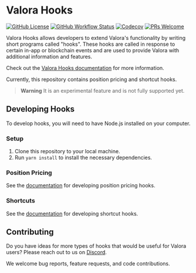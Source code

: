 # Valora Hooks

[![GitHub License](https://img.shields.io/github/license/valora-inc/hooks?color=blue)](https://github.com/valora-inc/hooks/blob/main/LICENSE)
[![GitHub Workflow Status](https://img.shields.io/github/actions/workflow/status/valora-inc/hooks/.github/workflows/workflow.yaml?branch=main)](https://github.com/valora-inc/hooks/actions/workflows/workflow.yaml?query=branch%3Amain)
[![Codecov](https://img.shields.io/codecov/c/github/valora-inc/hooks)](https://codecov.io/gh/valora-inc/hooks)
[![PRs Welcome](https://img.shields.io/badge/PRs-welcome-brightgreen.svg)](https://github.com/valora-inc/hooks#contributing)

Valora Hooks allows developers to extend Valora's functionality by writing short programs called "hooks". These hooks are called in response to certain in-app or blockchain events and are used to provide Valora with additional information and features.

Check out the [Valora Hooks documentation](https://docs.staging.valora.xyz/hooks/overview) for more information.

Currently, this repository contains position pricing and shortcut hooks.

> **Warning**
> It is an experimental feature and is not fully supported yet.

## Developing Hooks

To develop hooks, you will need to have Node.js installed on your computer.

### Setup

1. Clone this repository to your local machine.
2. Run `yarn install` to install the necessary dependencies.

### Position Pricing

See the [documentation](docs/position-pricing-hooks.md) for developing position pricing hooks.

### Shortcuts

See the [documentation](docs/shortcut-hooks.md) for developing shortcut hooks.

## Contributing

Do you have ideas for more types of hooks that would be useful for Valora users?
Please reach out to us on [Discord](https://discord.com/invite/J5XMtMkwC4).

<!-- TODO If you'd like to contribute to this repository, please follow the [Contributing Guidelines](CONTRIBUTING.md).-->

We welcome bug reports, feature requests, and code contributions.
